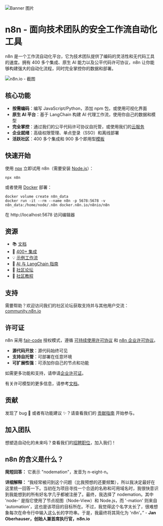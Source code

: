 ![Banner 图片](https://edas-hz.oss-cn-hangzhou.aliyuncs.com/edas-apps/charts-store/n8n/image/173569848-c624317f-42b1-45a6-ab09-f0ea3c247648.png)

# n8n - 面向技术团队的安全工作流自动化工具

n8n 是一个工作流自动化平台，它为技术团队提供了编码的灵活性和无代码工具的速度。拥有 400 多个集成、原生 AI 能力以及公平代码许可协议，n8n 让你能够构建强大的自动化流程，同时完全掌控你的数据和部署。

![n8n.io - 截图](https://edas-hz.oss-cn-hangzhou.aliyuncs.com/edas-apps/charts-store/n8n/image/n8n-screenshot-readme.png)

## 核心功能

- **按需编码**：编写 JavaScript/Python，添加 npm 包，或使用可视化界面
- **原生 AI 平台**：基于 LangChain 构建 AI 代理工作流，使用你自己的数据和模型
- **完全掌控**：通过我们的公平代码许可协议自托管，或使用我们的[云服务](https://app.n8n.cloud/login)
- **企业就绪**：高级权限管理、单点登录（SSO）和离线部署
- **活跃社区**：400 多个集成和 900 多个即用型[模板](https://n8n.io/workflows)

## 快速开始

使用 [npx](https://docs.n8n.io/hosting/installation/npm/) 立即试用 n8n（需要安装 [Node.js](https://nodejs.org/en/)）：

```
npx n8n
```

或者使用 [Docker](https://docs.n8n.io/hosting/installation/docker/) 部署：

```
docker volume create n8n_data
docker run -it --rm --name n8n -p 5678:5678 -v n8n_data:/home/node/.n8n docker.n8n.io/n8nio/n8n
```

在 http://localhost:5678 访问编辑器

## 资源

- 📚 [文档](https://docs.n8n.io)
- 🔧 [400+ 集成](https://n8n.io/integrations)
- 💡 [示例工作流](https://n8n.io/workflows)
- 🤖 [AI 与 LangChain 指南](https://docs.n8n.io/langchain/)
- 👥 [社区论坛](https://community.n8n.io)
- 📖 [社区教程](https://community.n8n.io/c/tutorials/28)

## 支持

需要帮助？欢迎访问我们的社区论坛获取支持并与其他用户交流：
[community.n8n.io](https://community.n8n.io)

## 许可证

n8n 采用 [fair-code](https://faircode.io) 授权模式，遵循 [可持续使用许可协议](https://github.com/n8n-io/n8n/blob/master/LICENSE.md) 和 [n8n 企业许可协议](https://github.com/n8n-io/n8n/blob/master/LICENSE_EE.md)。

- **源代码开放**：源代码始终可见
- **支持自托管**：可部署在任意环境
- **可扩展性强**：可添加你自己的节点和功能

如需更多功能和支持，请申请[企业许可证](mailto:license@n8n.io)。

有关许可模型的更多信息，请参考[文档](https://docs.n8n.io/reference/license/)。

## 贡献

发现了 bug 🐛 或者有功能建议 ✨？请查看我们的 [贡献指南](https://github.com/n8n-io/n8n/blob/master/CONTRIBUTING.md) 开始参与。

## 加入团队

想塑造自动化的未来吗？查看我们的[招聘职位](https://n8n.io/careers)，加入我们！

## n8n 的含义是什么？

**简短回答：** 它表示 "nodemation"，发音为 n-eight-n。

**详细解释：** “我经常被问到这个问题（比我预想的还要频繁），所以我决定最好在这里统一回答一下。当初在为项目寻找一个合适的名称和可用域名时，我很快意识到我能想到的所有好名字几乎都被注册了。最终，我选择了 nodemation。其中 'node-' 是指它使用了节点视图（Node-View）和 Node.js，而 '-mation' 则来自 'automation'，这也是该项目的目标所在。不过，我觉得这个名字太长了，很难想象每次在命令行中输入这么长的字符串。于是，我最终将其简化为 'n8n'。” - **Jan Oberhauser，创始人兼首席执行官，n8n.io**